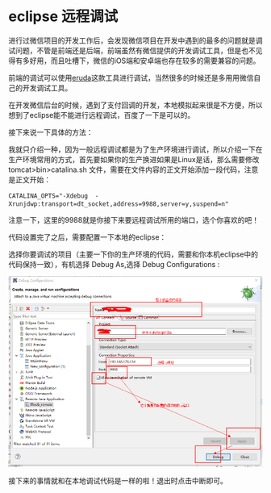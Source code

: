 # eclipse 远程调试

进行过微信项目的开发工作后，会发现微信项目在开发中遇到的最多的问题就是调试问题，不管是前端还是后端，前端虽然有微信提供的开发调试工具，但是也不见得有多好用，而且吐槽下，微信的iOS端和安卓端也存在较多的需要兼容的问题。

前端的调试可以使用[eruda](https://github.com/liriliri/eruda)这款工具进行调试，当然很多的时候还是多用用微信自己的开发调试工具。

在开发微信后台的时候，遇到了支付回调的开发，本地模拟起来很是不方便，所以想到了eclipse能不能进行远程调试，百度了一下是可以的。

接下来说一下具体的方法：

我就只介绍一种，因为一般远程调试都是为了生产环境进行调试，所以介绍一下在生产环境常用的方式，首先要如果你的生产换进如果是Linux是话，那么需要修改 tomcat&gt;bin&gt;catalina.sh 文件，需要在文件内容的正文开始添加一段代码，注意是正文开始：

```text
CATALINA_OPTS="-Xdebug  -Xrunjdwp:transport=dt_socket,address=9988,server=y,suspend=n"
```

注意一下，这里的9988就是你接下来要远程调试所用的端口，选个你喜欢的吧！

代码设置完了之后，需要配置一下本地的eclipse：

选择你要调试的项目（主要一下你的生产环境的代码，需要和你本机eclipse中的代码保持一致），有机选择 Debug As,选择 Debug Configurations :

![](../.gitbook/assets/debug.png)

接下来的事情就和在本地调试代码是一样的啦！退出时点击中断即可。

